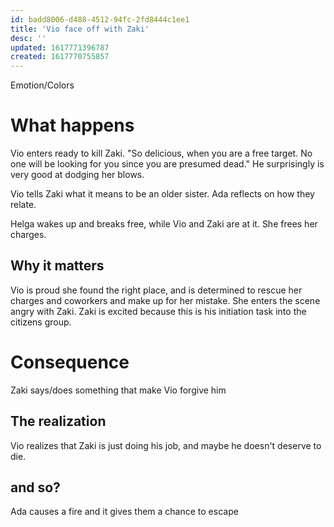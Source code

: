 ```yaml
---
id: badd8006-d488-4512-94fc-2fd8444c1ee1
title: 'Vio face off with Zaki'
desc: ''
updated: 1617771396787
created: 1617770755857
---
```

Emotion/Colors
> 

# What happens
Vio enters ready to kill Zaki. "So delicious, when you are a free target. No one will be looking for you since you are presumed dead." He surprisingly is very good at dodging her blows.

Vio tells Zaki what it means to be an older sister. Ada reflects on how they relate.

Helga wakes up and breaks free, while Vio and Zaki are at it. She frees her charges.

##  Why it matters
Vio is proud she found the right place, and is determined to rescue her charges and coworkers and make up for her mistake. She enters the scene angry with Zaki.
Zaki is excited because this is his initiation task into the citizens group.

# Consequence
Zaki says/does something that make Vio forgive him

## The realization
Vio realizes that Zaki is just doing his job, and maybe he doesn't deserve to die.

## and so?
Ada causes a fire and it gives them a chance to escape
